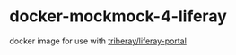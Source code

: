 # docker-mockmock-4-liferay
docker image for use with [triberay/liferay-portal](https://hub.docker.com/r/triberay/liferay-portal/)
